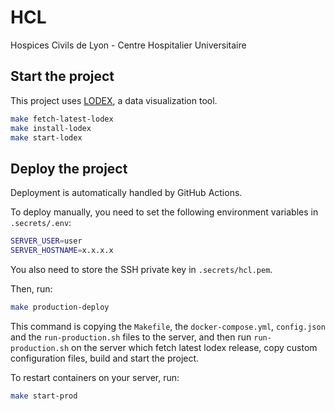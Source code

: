 # HCL

Hospices Civils de Lyon - Centre Hospitalier Universitaire

## Start the project

This project uses [LODEX](https://github.com/Inist-CNRS/lodex), a data visualization tool.

```bash
make fetch-latest-lodex
make install-lodex
make start-lodex
```

## Deploy the project

Deployment is automatically handled by GitHub Actions.

To deploy manually, you need to set the following environment variables in `.secrets/.env`:

```bash
SERVER_USER=user
SERVER_HOSTNAME=x.x.x.x
```

You also need to store the SSH private key in `.secrets/hcl.pem`.

Then, run:

```bash
make production-deploy
```

This command is copying the `Makefile`, the `docker-compose.yml`, `config.json` and the `run-production.sh` files to the server, and then run `run-production.sh` on the server which fetch latest lodex release, copy custom configuration files, build and start the project.

To restart containers on your server, run:

```bash
make start-prod
```
